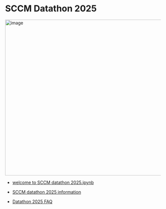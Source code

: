 # SCCM Datathon 2025

<img width="729" height="506" alt="image" src="https://github.com/user-attachments/assets/7d34d9a3-f608-4579-977b-64dd31871ac5" />



- [welcome to SCCM datathon 2025.ipynb](https://colab.research.google.com/drive/1KD1lsVd_0YzY2I1MV-nOowEVeoSKgV4I)

- [SCCM datathon 2025 information](https://github.com/SCCMdatathon2025/.github)

- [Datathon 2025 FAQ](https://sccm.org/Admin/SCCM/media/SCCM/PDFs/Datathon-2025-FAQ.pdf?utm_medium=email&utm_term=N%2FA&utm_source=D365%20CIJ#msdynmkt_trackingcontext=1f99576b-f934-4f73-94dd-8d21bca40300)
